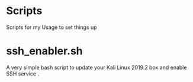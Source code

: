 # Scripts
Scripts for my Usage to set things up
# ssh_enabler.sh
A very simple bash script to update your Kali Linux 2019.2 box and enable SSH service .

